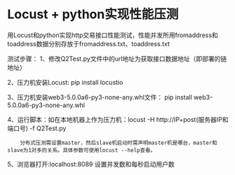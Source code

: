 # Locust + python实现性能压测

用Locust和python实现http交易接口性能测试，性能并发所用fromaddress和toaddress数据分别存放于fromaddress.txt、toaddress.txt

测试步骤：
1、修改Q2Test.py文件中的url地址为获取接口数据地址（即部署的链地址）

2、压力机安装Locust: pip install locustio 

3、压力机安装web3-5.0.0a6-py3-none-any.whl文件： pip install web3-5.0.0a6-py3-none-any.whl

4、运行脚本：如在本地机器上作为压力机：locust -H http://IP+post(服务器IP和端口号) -f Q2Test.py

		分布式压测需设置master，然后slave机启动时需声明master机是哪台，master和slave为1对多的关系。具体参数可使用locust --help查看。

5、浏览器打开:localhost:8089 设置并发数和每秒启动用户数 